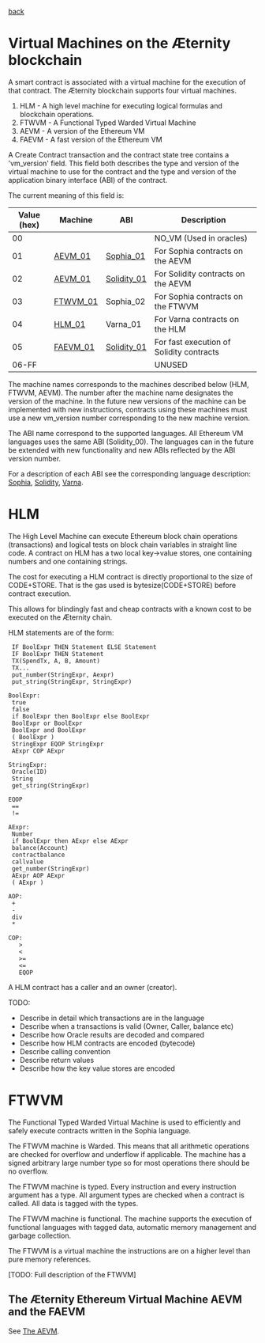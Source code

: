 [back](./contracts.md)
# Virtual Machines on the Æternity blockchain

A smart contract is associated with a virtual machine for the execution of that
contract. The Æternity blockchain supports four virtual machines.

1. HLM - A high level machine for executing logical formulas and blockchain operations.
2. FTWVM - A Functional Typed Warded Virtual Machine
3. AEVM - A version of the Ethereum VM
3. FAEVM - A fast version of the Ethereum VM

A Create Contract transaction and the contract state tree contains a
'vm_version' field. This field both describes the type and version of the
virtual machine to use for the contract and the type and version
of the application binary interface (ABI) of the contract. 

The current meaning of this field is:

| Value (hex) | Machine  | ABI         | Description
| ----------- | -------- | ----------- | -----------
|   00        |          |             | NO_VM (Used in oracles)
|   01        | [AEVM_01](aevm.md)  | [Sophia_01](sophia.md#the-sophia_01-abi)   | For Sophia contracts on the AEVM
|   02        | [AEVM_01](aevm.md)  | [Solidity_01](solidity.md#the-solidity_01-abi) | For Solidity contracts on the AEVM
|   03        | [FTWVM_01](contract_vms.md#ftwvm) | Sophia_02   | For Sophia contracts on the FTWVM
|   04        | [HLM_01](contract_vms.md#hlm)   | Varna_01    | For Varna contracts on the HLM
|   05        | [FAEVM_01](aevm.md#the-fast-%C3%86ternity-virtual-machine-faevm) | [Solidity_01](solidity.md#the-solidity_01-abi)| For fast execution of Solidity contracts
| 06-FF       |          |             | UNUSED

The machine names corresponds to the machines described below (HLM, FTWVM, AEVM).
The number after the machine name designates the version of the machine.
In the future new versions of the machine can be implemented with new instructions,
contracts using these machines must use a new vm_version number corresponding
to the new machine version.

The ABI name correspond to the supported languages. All Ethereum VM languages
uses the same ABI (Solidity_00). The languages can in the future be extended
with new functionality and new ABIs reflected by the ABI version number.

For a description of each ABI see the corresponding language description:
[Sophia](sophia.md), [Solidity](solidity.md), [Varna](varna.md).

# HLM

The High Level Machine can execute Ethereum block chain operations
(transactions) and logical tests on block chain variables in straight
line code. A contract on HLM has a two local key->value stores, one
containing numbers and one containing strings.

The cost for executing a HLM contract is directly proportional to the size of CODE+STORE.
That is the gas used is bytesize(CODE+STORE) before contract execution.

This allows for blindingly fast and cheap contracts with a known cost to be executed on the Æternity chain.

HLM statements are of the form:
```
 IF BoolExpr THEN Statement ELSE Statement
 IF BoolExpr THEN Statement 
 TX(SpendTx, A, B, Amount)
 TX...
 put_number(StringExpr, Aexpr)
 put_string(StringExpr, StringExpr)

BoolExpr:
 true
 false
 if BoolExpr then BoolExpr else BoolExpr
 BoolExpr or BoolExpr
 BoolExpr and BoolExpr
 ( BoolExpr )
 StringExpr EQOP StringExpr
 AExpr COP AExpr

StringExpr:
 Oracle(ID)
 String
 get_string(StringExpr)

EQOP
 ==
 !=

AExpr:
 Number
 if BoolExpr then AExpr else AExpr
 balance(Account)
 contractbalance
 callvalue
 get_number(StringExpr)
 AExpr AOP AExpr
 ( AExpr )

AOP:
 +
 -
 div
 *

COP:
   >
   <
   >=
   <=
   EQOP
```

A HLM contract has a caller and an owner (creator).

TODO:
 * Describe in detail which transactions are in the language
 * Describe when a transactions is valid (Owner, Caller, balance etc)
 * Describe how Oracle results are decoded and compared
 * Describe how HLM contracts are encoded (bytecode)
 * Describe calling convention
 * Describe return values
 * Describe how the key value stores are encoded

# FTWVM

The Functional Typed Warded Virtual Machine is used to efficiently and safely execute contracts written in the Sophia language.

The FTWVM machine is Warded. This means that all arithmetic operations are checked for overflow and underflow if applicable.
The machine has a signed arbitrary large number type so for most operations there should be no overflow.

The FTWVM machine is typed. Every instruction and every instruction argument has a type. All argument types are checked when
a contract is called. All data is tagged with the types.

The FTWVM machine is functional. The machine supports the execution of functional languages with tagged data,
automatic memory management and garbage collection.

The FTWVM is a virtual machine the instructions are on a higher level than pure memory references.

[TODO: Full description of the FTWVM]

## The Æternity Ethereum Virtual Machine AEVM and the FAEVM
See [The AEVM](./aevm.md).
